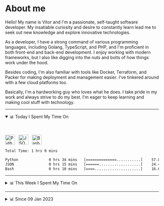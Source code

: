 # About me

Hello! My name is Vitor and I'm a passionate, self-taught software developer. My insatiable curiosity and desire to constantly learn lead me to seek out new knowledge and explore innovative technologies.

As a developer, I have a strong command of various programming languages, including Golang, TypeScript, and PHP, and I'm proficient in both front-end and back-end development. I enjoy working with modern frameworks, but I also like digging into the nuts and bolts of how things work under the hood.

Besides coding, I'm also familiar with tools like Docker, Terraform, and Packer for making deployment and management easier. I've tinkered around with a few cloud platforms too.

Basically, I'm a hardworking guy who loves what he does. I take pride in my work and always strive to do my best. I'm eager to keep learning and making cool stuff with technology.

---

<!-- ## 📊 Today I Spent My Time On -->

<details open>
<summary>📊 Today I Spent My Time On</summary>

&nbsp;

<!--DEVTIMER:TODAY:START-->
<img align="center" width="32px" src="https://cdn.simpleicons.org/python/3776AB" alt="Python" />&nbsp;&nbsp;&nbsp;<img align="center" width="32px" src="https://cdn.simpleicons.org/carrd/fff" alt="JSON" />&nbsp;&nbsp;&nbsp;<img align="center" width="32px" src="https://cdn.simpleicons.org/gnubash/fff" alt="Bash" />&nbsp;&nbsp;&nbsp;

```txt
Total Time: 1 hrs 0 mins

Python              0 hrs 34 mins   [==============...........]    57.09 %
JSON                0 hrs 15 mins   [======...................]    24.41 %
Bash                0 hrs 10 mins   [====.....................]    16.64 %
```

<!--DEVTIMER:TODAY:END-->

</details>

---
<details>
<summary>📊 This Week I Spent My Time On</summary>

&nbsp;

<!--DEVTIMER:WEEK:START-->
<img align="center" width="32px" src="https://cdn.simpleicons.org/go/00ADD8" alt="Go" />&nbsp;&nbsp;&nbsp;<img align="center" width="32px" src="https://cdn.simpleicons.org/typescript/3178C6" alt="TypeScript" />&nbsp;&nbsp;&nbsp;<img align="center" width="32px" src="https://cdn.simpleicons.org/python/3776AB" alt="Python" />&nbsp;&nbsp;&nbsp;<img align="center" width="32px" src="https://cdn.simpleicons.org/gnubash/fff" alt="Bash" />&nbsp;&nbsp;&nbsp;<img align="center" width="32px" src="https://cdn.simpleicons.org/carrd/fff" alt="JSON" />&nbsp;&nbsp;&nbsp;<img align="center" width="32px" src="https://cdn.simpleicons.org/yaml/fff" alt="YAML" />&nbsp;&nbsp;&nbsp;<img align="center" width="32px" src="https://cdn.simpleicons.org/vuedotjs/4FC08D" alt="Vue" />&nbsp;&nbsp;&nbsp;<img align="center" width="32px" src="https://cdn.simpleicons.org/php/777BB4" alt="PHP" />&nbsp;&nbsp;&nbsp;<img align="center" width="32px" src="https://cdn.simpleicons.org/academia/fff" alt="Text" />&nbsp;&nbsp;&nbsp;<img align="center" width="32px" src="https://cdn.simpleicons.org/javascript/F7DF1E" alt="JavaScript" />&nbsp;&nbsp;&nbsp;<img align="center" width="32px" src="https://cdn.simpleicons.org/markdown/fff" alt="Markdown" />&nbsp;&nbsp;&nbsp;

```txt
Total Time: 11 hrs 37 mins

Go                  3 hrs 35 mins   [=======..................]    30.84 %
TypeScript          2 hrs 10 mins   [====.....................]    18.72 %
Python              1 hrs 49 mins   [===......................]    15.64 %
Bash                1 hrs 4 mins    [==.......................]    9.14 %
JSON                0 hrs 54 mins   [=........................]    7.75 %
SQL                 0 hrs 52 mins   [=........................]    7.48 %
YAML                0 hrs 29 mins   [=........................]    4.22 %
Vue                 0 hrs 19 mins   [.........................]    2.77 %
PHP                 0 hrs 7 mins    [.........................]    0.99 %
Docker              0 hrs 3 mins    [.........................]    0.41 %
Nginx configuration file 0 hrs 2 mins    [.........................]    0.29 %
Text                0 hrs 2 mins    [.........................]    0.29 %
JavaScript          0 hrs 2 mins    [.........................]    0.29 %
Markdown            0 hrs 2 mins    [.........................]    0.26 %
XML                 0 hrs 1 mins    [.........................]    0.16 %
```

<!--DEVTIMER:WEEK:END-->
</details>

---


<details>
<summary>📊 Since 09 Jan 2023</summary>

&nbsp;

<!--DEVTIMER::START-->
<img align="center" width="32px" src="https://cdn.simpleicons.org/typescript/3178C6" alt="TypeScript" />&nbsp;&nbsp;&nbsp;<img align="center" width="32px" src="https://cdn.simpleicons.org/go/00ADD8" alt="Go" />&nbsp;&nbsp;&nbsp;<img align="center" width="32px" src="https://cdn.simpleicons.org/vuedotjs/4FC08D" alt="Vue" />&nbsp;&nbsp;&nbsp;<img align="center" width="32px" src="https://cdn.simpleicons.org/gnubash/fff" alt="Bash" />&nbsp;&nbsp;&nbsp;<img align="center" width="32px" src="https://cdn.simpleicons.org/yaml/fff" alt="YAML" />&nbsp;&nbsp;&nbsp;<img align="center" width="32px" src="https://cdn.simpleicons.org/javascript/F7DF1E" alt="JavaScript" />&nbsp;&nbsp;&nbsp;<img align="center" width="32px" src="https://cdn.simpleicons.org/carrd/fff" alt="JSON" />&nbsp;&nbsp;&nbsp;<img align="center" width="32px" src="https://cdn.simpleicons.org/html5/E34F26" alt="HTML" />&nbsp;&nbsp;&nbsp;<img align="center" width="32px" src="https://cdn.simpleicons.org/css3/1572B6" alt="CSS" />&nbsp;&nbsp;&nbsp;<img align="center" width="32px" src="https://cdn.simpleicons.org/academia/fff" alt="Text" />&nbsp;&nbsp;&nbsp;<img align="center" width="32px" src="https://cdn.simpleicons.org/php/777BB4" alt="PHP" />&nbsp;&nbsp;&nbsp;

```txt
Total Time: 110 hrs 48 mins

TypeScript          55 hrs 25 mins  [============.............]    50.02 %
Go                  16 hrs 54 mins  [===......................]    15.25 %
Vue                 9 hrs 26 mins   [==.......................]    8.51 %
Bash                6 hrs 1 mins    [=........................]    5.43 %
YAML                4 hrs 16 mins   [.........................]    3.85 %
JavaScript          4 hrs 7 mins    [.........................]    3.72 %
JSON                2 hrs 35 mins   [.........................]    2.33 %
SCSS                2 hrs 3 mins    [.........................]    1.85 %
SQL                 1 hrs 10 mins   [.........................]    1.06 %
Docker              0 hrs 48 mins   [.........................]    0.72 %
HTML                0 hrs 16 mins   [.........................]    0.24 %
XML                 0 hrs 14 mins   [.........................]    0.21 %
CSS                 0 hrs 11 mins   [.........................]    0.17 %
Text                0 hrs 9 mins    [.........................]    0.13 %
PHP                 0 hrs 7 mins    [.........................]    0.10 %
Nginx configuration file 0 hrs 2 mins    [.........................]    0.03 %
```

<!--DEVTIMER::END-->

</details>
